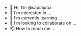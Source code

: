- 👋 Hi, I’m @sapiajuba
- 👀 I’m interested in ...
- 🌱 I’m currently learning ...
- 💞️ I’m looking to collaborate on ...
- 📫 How to reach me ...

<!---
sapiajuba/sapiajuba is a ✨ special ✨ repository because its `README.md` (this file) appears on your GitHub profile.
You can click the Preview link to take a look at your changes.
--->
